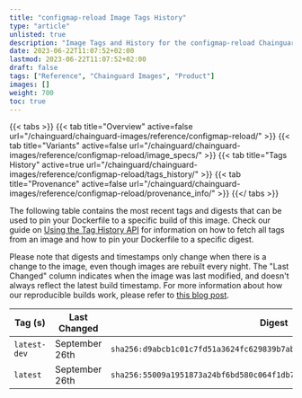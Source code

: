 ```yaml
---
title: "configmap-reload Image Tags History"
type: "article"
unlisted: true
description: "Image Tags and History for the configmap-reload Chainguard Image"
date: 2023-06-22T11:07:52+02:00
lastmod: 2023-06-22T11:07:52+02:00
draft: false
tags: ["Reference", "Chainguard Images", "Product"]
images: []
weight: 700
toc: true
---
```


{{< tabs >}}
{{< tab title="Overview" active=false url="/chainguard/chainguard-images/reference/configmap-reload/" >}}
{{< tab title="Variants" active=false url="/chainguard/chainguard-images/reference/configmap-reload/image_specs/" >}}
{{< tab title="Tags History" active=true url="/chainguard/chainguard-images/reference/configmap-reload/tags_history/" >}}
{{< tab title="Provenance" active=false url="/chainguard/chainguard-images/reference/configmap-reload/provenance_info/" >}}
{{</ tabs >}}

The following table contains the most recent tags and digests that can be used to pin your Dockerfile to a specific build of this image. Check our guide on [Using the Tag History API](/chainguard/chainguard-images/using-the-tag-history-api/) for information on how to fetch all tags from an image and how to pin your Dockerfile to a specific digest.

Please note that digests and timestamps only change when there is a change to the image, even though images are rebuilt every night. The "Last Changed" column indicates when the image was last modified, and doesn't always reflect the latest build timestamp. For more information about how our reproducible builds work, please refer to [this blog post](https://www.chainguard.dev/unchained/reproducing-chainguards-reproducible-image-builds).

| Tag (s)       | Last Changed   | Digest                                                                    |
|---------------|----------------|---------------------------------------------------------------------------|
|  `latest-dev` | September 26th | `sha256:d9abcb1c01c7fd51a3624fc629839b7abfe7c12f0aa03979394908ceee4c5f1a` |
|  `latest`     | September 26th | `sha256:55009a1951873a24bf6bd580c064f1db73fc1f9e57524e249b9265e9fd6cda11` |

